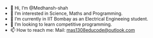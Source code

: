 - 👋 Hi, I’m @Medhansh-shah
- 👀 I’m interested in Science, Maths and Programming.
- 🌱 I’m currently in IIT Bombay as an Electrical Engineeing student.
- 💞️ I’m looking to learn competitive programming.
- 📫 How to reach me: Mail: mas1308educode@outlook.com

<!---
Medhansh-shah/Medhansh-shah is a ✨ special ✨ repository because its `README.md` (this file) appears on your GitHub profile.
You can click the Preview link to take a look at your changes.
--->
